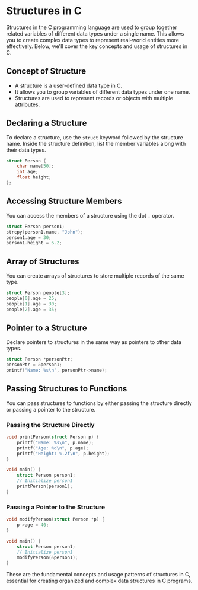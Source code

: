 # Structures in C

Structures in the C programming language are used to group together related variables of different data types under a single name. This allows you to create complex data types to represent real-world entities more effectively. Below, we'll cover the key concepts and usage of structures in C.

## Concept of Structure

- A structure is a user-defined data type in C.
- It allows you to group variables of different data types under one name.
- Structures are used to represent records or objects with multiple attributes.

## Declaring a Structure

To declare a structure, use the `struct` keyword followed by the structure name. Inside the structure definition, list the member variables along with their data types.

```c
struct Person {
    char name[50];
    int age;
    float height;
};
```

## Accessing Structure Members

You can access the members of a structure using the dot `.` operator.

```c
struct Person person1;
strcpy(person1.name, "John");
person1.age = 30;
person1.height = 6.2;
```

## Array of Structures

You can create arrays of structures to store multiple records of the same type.

```c
struct Person people[3];
people[0].age = 25;
people[1].age = 30;
people[2].age = 35;
```

## Pointer to a Structure

Declare pointers to structures in the same way as pointers to other data types.

```c
struct Person *personPtr;
personPtr = &person1;
printf("Name: %s\n", personPtr->name);
```

## Passing Structures to Functions

You can pass structures to functions by either passing the structure directly or passing a pointer to the structure.

### Passing the Structure Directly

```c
void printPerson(struct Person p) {
    printf("Name: %s\n", p.name);
    printf("Age: %d\n", p.age);
    printf("Height: %.2f\n", p.height);
}

void main() {
    struct Person person1;
    // Initialize person1
    printPerson(person1);
}
```

### Passing a Pointer to the Structure

```c
void modifyPerson(struct Person *p) {
    p->age = 40;
}

void main() {
    struct Person person1;
    // Initialize person1
    modifyPerson(&person1);
}
```

These are the fundamental concepts and usage patterns of structures in C, essential for creating organized and complex data structures in C programs.